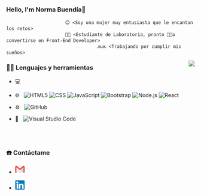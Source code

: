 ### Hello, I'm Norma Buendía👋



                          😊 <Soy una mujer muy entusiasta que le encantan los retos> 
                          👩‍🎓​ <Estudiante de Laboratoria, pronto 🚀​🚀​a convertirse en Front-End Developer>
                                      🔜🔜 <Trabajando por cumplir mis sueños>

<img align='right' src="https://media.giphy.com/media/FGG1TRyh7mHMk/giphy.gif">


### 👩‍💻 Lenguajes y herramientas
- 💻 &nbsp;
  
- 🌐 &nbsp;
  ![HTML5](https://img.shields.io/badge/-HTML5-333333?style=flat&logo=HTML5)
  ![CSS](https://img.shields.io/badge/-CSS-333333?style=flat&logo=CSS3&logoColor=1572B6)
  ![JavaScript](https://img.shields.io/badge/-JavaScript-333333?style=flat&logo=javascript)
  ![Bootstrap](https://img.shields.io/badge/-Bootstrap-333333?style=flat&logo=bootstrap&logoColor=563D7C)
  ![Node.js](https://img.shields.io/badge/-Node.js-333333?style=flat&logo=node.js)
  ![React](https://img.shields.io/badge/-React-333333?style=flat&logo=react)

- ⚙️ &nbsp;
   ![GitHub](https://img.shields.io/badge/-GitHub-333333?style=flat&logo=github)
 - 🔧 &nbsp;
  ![Visual Studio Code](https://img.shields.io/badge/-Visual%20Studio%20Code-333333?style=flat&logo=visual-studio-code&logoColor=007ACC)

</br>
</br>


### ☎️​ Contáctame
 - <a href="mailto:normabdv@gmail.com"><img src="https://github.com/deut-erium/deut-erium/blob/master/assets/gmail.svg" width="25px" alt="mail"></a> &nbsp; &nbsp; </br>
   
   
 - <a href="https://www.linkedin.com/in/norma-buendia-58bb3a35//"><img src="https://github.com/deut-erium/deut-erium/blob/master/assets/linkedin.svg" width="25px"         alt="LinkedIn"></a> &nbsp; &nbsp;


